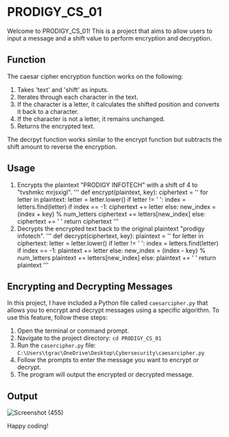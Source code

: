 # PRODIGY_CS_01

Welcome to PRODIGY_CS_01! This is a project that aims to allow users to input a message and a shift value to perform encryption and decryption.

## Function

The caesar cipher encryption function works on the following:
1. Takes 'text' and 'shift' as inputs.
2. Iterates through each character in the text.
3. If the character is a letter, it calculates the shifted position and converts it back to a character.
4. If the character is not a letter, it remains unchanged.
5. Returns the encrypted text.

The decrpyt function works similar to the encrypt function but subtracts the shift amount to reverse the encryption.

## Usage

1. Encrypts the plaintext "PRODIGY INFOTECH" with a shift of 4 to "tvshmkc mrjsxigl".
   '''
   def encrypt(plaintext, key):
    ciphertext = ''
    for letter in plaintext:
        letter = letter.lower()
        if letter != ' ':
            index = letters.find(letter)
            if index == -1:
                ciphertext += letter
            else:
                new_index = (index + key) % num_letters
                ciphertext += letters[new_index]
        else:
            ciphertext += ' '
    return ciphertext
   '''
3. Decrypts the encrypted text back to the original plaintext "prodigy infotech".
   '''
   def decrypt(ciphertext, key):
    plaintext = ''
    for letter in ciphertext:
        letter = letter.lower()
        if letter != ' ':
            index = letters.find(letter)
            if index == -1:
                plaintext += letter
            else:
                new_index = (index - key) % num_letters
                plaintext += letters[new_index]
        else:
            plaintext += ' '
    return plaintext
   '''

## Encrypting and Decrypting Messages

In this project, I have included a Python file called `caesarcipher.py` that allows you to encrypt and decrypt messages using a specific algorithm. To use this feature, follow these steps:

1. Open the terminal or command prompt.
2. Navigate to the project directory: `cd PRODIGY_CS_01`
3. Run the `casercipher.py` file: `C:\Users\tgrac\OneDrive\Desktop\Cybersecurity\caesarcipher.py`
4. Follow the prompts to enter the message you want to encrypt or decrypt.
5. The program will output the encrypted or decrypted message.


## Output

![Screenshot (455)](https://github.com/GraceAdvitiya/PRODIGY_CS_01/assets/137154095/c892c013-0f3e-467a-bbb2-369192dad30b)


Happy coding!
